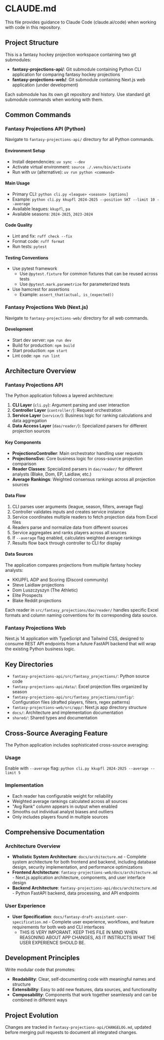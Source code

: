 # CLAUDE.md

This file provides guidance to Claude Code (claude.ai/code) when working with code in this repository.

## Project Structure

This is a fantasy hockey projection workspace containing two git submodules:
- **fantasy-projections-api/**: Git submodule containing Python CLI application for comparing fantasy hockey projections
- **fantasy-projections-web/**: Git submodule containing Next.js web application (under development)

Each submodule has its own git repository and history. Use standard git submodule commands when working with them.

## Common Commands

### Fantasy Projections API (Python)

Navigate to `fantasy-projections-api/` directory for all Python commands.

#### Environment Setup
- Install dependencies: `uv sync --dev`
- Activate virtual environment: `source ./.venv/bin/activate`
- Run with uv (alternative): `uv run python <command>`

#### Main Usage
- Primary CLI: `python cli.py <league> <season> [options]`
- Example: `python cli.py kkupfl 2024-2025 --position SKT --limit 10 --average`
- Available leagues: `kkupfl`, `pa`
- Available seasons: `2024-2025`, `2023-2024`

#### Code Quality
- Lint and fix: `ruff check --fix`
- Format code: `ruff format`
- Run tests: `pytest`

#### Testing Conventions
- Use pytest framework
  - Use `@pytest.fixture` for common fixtures that can be reused across tests
  - Use `@pytest.mark.parametrize` for parameterized tests
- Use hamcrest for assertions
  - Example: `assert_that(actual, is_(expected))`

### Fantasy Projections Web (Next.js)

Navigate to `fantasy-projections-web/` directory for all web commands.

#### Development
- Start dev server: `npm run dev`
- Build for production: `npm build`
- Start production: `npm start`
- Lint code: `npm run lint`

## Architecture Overview

### Fantasy Projections API
The Python application follows a layered architecture:

1. **CLI Layer** (`cli.py`): Argument parsing and user interaction
2. **Controller Layer** (`controller/`): Request orchestration
3. **Service Layer** (`service/`): Business logic for ranking calculations and data aggregation
4. **Data Access Layer** (`dao/reader/`): Specialized parsers for different projection sources

#### Key Components
- **ProjectionsController**: Main orchestrator handling user requests
- **ProjectionsSvc**: Core business logic for cross-source projection comparison
- **Reader Classes**: Specialized parsers in `dao/reader/` for different analysts (Blake, Dom, EP, Laidlaw, etc.)
- **Average Rankings**: Weighted consensus rankings across all projection sources

#### Data Flow
1. CLI parses user arguments (league, season, filters, average flag)
2. Controller validates inputs and creates service instance
3. Service coordinates multiple readers to fetch projection data from Excel files
4. Readers parse and normalize data from different sources
5. Service aggregates and ranks players across all sources
6. If `--average` flag enabled, calculates weighted average rankings
7. Results flow back through controller to CLI for display

#### Data Sources
The application compares projections from multiple fantasy hockey analysts:
- KKUPFL ADP and Scoring (Discord community)
- Steve Laidlaw projections
- Dom Luszczyszyn (The Athletic)
- Elite Prospects
- Blake Reddit projections

Each reader in `src/fantasy_projections/dao/reader/` handles specific Excel formats and column naming conventions for its corresponding data source.

### Fantasy Projections Web
Next.js 14 application with TypeScript and Tailwind CSS, designed to consume REST API endpoints from a future FastAPI backend that will wrap the existing Python business logic.

## Key Directories
- `fantasy-projections-api/src/fantasy_projections/`: Python source code
- `fantasy-projections-api/data/`: Excel projection files organized by season
- `fantasy-projections-api/src/fantasy_projections/config/`: Configuration files (drafted players, filters, regex patterns)
- `fantasy-projections-web/src/app/`: Next.js app directory structure
- `docs/`: Architecture and implementation documentation
- `shared/`: Shared types and documentation

## Cross-Source Averaging Feature

The Python application includes sophisticated cross-source averaging:

### Usage
Enable with `--average` flag: `python cli.py kkupfl 2024-2025 --average --limit 5`

### Implementation
- Each reader has configurable weight for reliability
- Weighted average rankings calculated across all sources
- "Avg Rank" column appears in output when enabled
- Smooths out individual analyst biases and outliers
- Only includes players found in multiple sources

## Comprehensive Documentation

### Architecture Overview
- **Wholistic System Architecture**: `docs/architecture.md` - Complete system architecture for both frontend and backend, including database design, security implementation, and performance optimizations
- **Frontend Architecture**: `fantasy-projections-web/docs/architecture.md` - Next.js application architecture, components, and user interface design
- **Backend Architecture**: `fantasy-projections-api/docs/architecture.md` - Python FastAPI backend, data processing, and API endpoints

### User Experience
- **User Specification**: `docs/fantasy-draft-assistant-user-specification.md` - Complete user experience, workflows, and feature requirements for both web and CLI interfaces
  - THIS IS VERY IMPORANT. KEEP THIS FILE IN MIND WHEN REASONING ABOUT APP CHANGES, AS IT INSTRUCTS WHAT THE USER EXPERIENCE SHOULD BE.

## Development Principles

Write modular code that promotes:
- **Readability**: Clear, self-documenting code with meaningful names and structure
- **Extensibility**: Easy to add new features, data sources, and functionality
- **Composability**: Components that work together seamlessly and can be combined in different ways

## Project Evolution
Changes are tracked in `fantasy-projections-api/CHANGELOG.md`, updated before merging pull requests to document all integrated changes.
